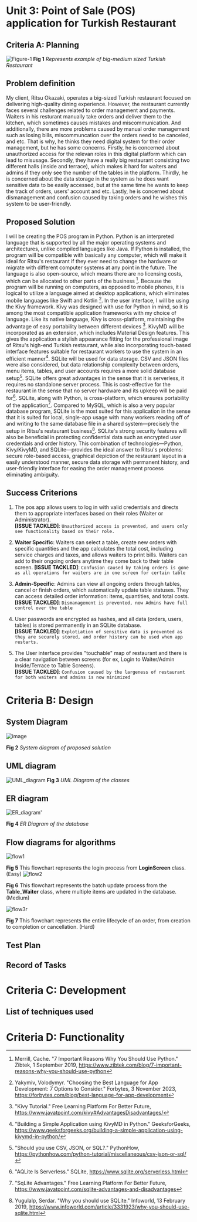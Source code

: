 # Unit 3: Point of Sale (POS) application for Turkish Restaurant

## Criteria A: Planning

![Figure-1](https://github.com/user-attachments/assets/5dd5a3b2-ae3c-43ac-9833-f5a5fc9c4cb8)
**Fig 1** *Represents example of big-medium sized Turkish Restaurant*

## Problem definition
My client, Ritsu Okazaki, operates a big-sized Turkish restaurant focused on delivering high-quality dining experience. However, the restaurant currently faces several challenges related to order management and payments. Waiters in his resturant manually take orders and deliver them to the kitchen, which sometimes causes mistakes and miscommunication. And additionally, there are more problems caused by manual order management such as losing bills, miscommuncation over the orders need to be canceled, and etc. That is why, he thinks they need digital system for their order management, but he has some concerns. Firstly, he is concerned about unauthorized access for the relevan roles in this digital platform which can lead to misusage. Secondly, they have a really big restaurant consisting two different halls (inside and terrace), which makes it hard for waiters and admins if they only see the number of the tables in the platform. Thirdly, he is concerned about the data storage in the system as he does want sensitive data to be easily accessed, but at the same time he wants to keep the track of orders, users' account and etc. Lastly, he is concerned about dismanagement and confusion caused by taking orders and he wishes this system to be user-friendly.


## Proposed Solution
I will be creating the POS program in Python. Python is an interpreted language that is supported by all the major operating systems and architectures, unlike compiled languages like Java. If Python is installed, the program will be compatible with basically any computer, which will make it ideal for Ritsu's restaurant if they ever need to change the hardware or migrate with different computer systems at any point in the future. The language is also open-source, which means there are no licensing costs, which can be allocated to other parts of the business [^1]. Because the program will be running on computers, as opposed to mobile phones, it is logical to utilize a language aimed at desktop applications, which eliminates mobile languages like Swift and Kotlin [^2].
In the user interface, I will be using the Kivy framework. Kivy was designed with use for Python in mind, so it is among the most compatible application frameworks with my choice of language. Like its native language, Kivy is cross-platform, maintaining the advantage of easy portability between different devices [^3]. KivyMD will be incorporated as an extension, which includes Material Design features. This gives the application a stylish appearance fitting for the professional image of Ritsu's high-end Turkish restaurant, while also incorporating touch-based interface features suitable for restaurant workers to use the system in an efficient manner[^4].
SQLite will be used for data storage. CSV and JSON files were also considered, but data relationship complexity between orders, menu items, tables, and user accounts requires a more solid database setup[^5]. SQLite offers great advantages in the sense that it is serverless, it requires no standalone server process. This is cost-effective for the restaurant in the sense that no server hardware and its upkeep will be paid for[^6]. SQLite, along with Python, is cross-platform, which ensures portability of the application[^7]. Compared to MySQL, which is also a very popular database program, SQLite is the most suited for this application in the sense that it is suited for local, single-app usage with many workers reading off of and writing to the same database file in a shared system—precisely the setup in Ritsu's restaurant business[^8]. SQLite's strong security features will also be beneficial in protecting confidential data such as encrypted user credentials and order history.
This combination of technologies—Python, Kivy/KivyMD, and SQLite—provides the ideal answer to Ritsu's problems: secure role-based access, graphical depiction of the restaurant layout in a easily understood manner, secure data storage with permanent history, and user-friendly interface for easing the order management process eliminating ambiguity.

## Success Criterions

[^1]: Merrill, Cache. "7 Important Reasons Why You Should Use Python." Zibtek, 1 September 2019, https://www.zibtek.com/blog/7-important-reasons-why-you-should-use-python
[^2]:Yakymiv, Volodymyr. "Choosing the Best Language for App Development: 7 Options to Consider." Forbytes, 3 November 2023, https://forbytes.com/blog/best-language-for-app-development
[^3]:"Kivy Tutorial." Free Learning Platform For Better Future, https://www.javatpoint.com/kivy#AdvantagesDisadvantages/
[^4]:"Building a Simple Application using KivyMD in Python." GeeksforGeeks, https://www.geeksforgeeks.org/building-a-simple-application-using-kivymd-in-python/
[^5]:"Should you use CSV, JSON, or SQL?." PythonHow, https://pythonhow.com/python-tutorial/miscellaneous/csv-json-or-sql/
[^6]:"AQLite Is Serverless." SQLite, https://www.sqlite.org/serverless.html
[^7]:"SqLite Advantages." Free Learning Platform For Better Future, https://www.javatpoint.com/sqlite-advantages-and-disadvantages
[^8]:Yugulalp, Serdar. "Why you should use SQLite." Infoworld, 13 February 2019, https://www.infoworld.com/article/3331923/why-you-should-use-sqlite.html 







1. The pos app allows users to log in with valid credentials and directs them to appropriate interfaces based on their roles (Waiter or Administrator).  
   **[ISSUE TACKLED]**: `Unauthorized access is prevented, and users only see functionality based on their role.`

2. **Waiter Specific**: Waiters can select a table, create new orders with specific quantities and the app calculates the total cost, including service charges and taxes, and allows waiters to print bills. Waiters can add to their ongoing orders anytime they come back to their table screen.
  **[ISSUE TACKLED]**: `Confusion caused by taking orders is gone as all operations for waiters are in one screen for certain table`

3. **Admin-Specific**: Admins can view all ongoing orders through tables, cancel or finish orders, which automatically update table statuses. They can access detailed order information: items, quantities, and total costs.
  **[ISSUE TACKLED]**:  `Dismanagement is prevented, now Admins have full control over the table`

4. User passwords are encrypted as hashes, and all data (orders, users, tables) is stored permanently in an SQLite database.  
   **[ISSUE TACKLED]**: `Explotiation of sensitive data is prevented as they are securely stored, and order history can be used when app restarts.`

5. The User interface provides "touchable" map of restaurant and there is a clear navigation between screens (for ex, Login to Waiter/Admin Inside/Terrace to Table Screens).  
   **[ISSUE TACKLED]**: `Confusion caused by the largeness of restaurant for both waiters and admins is now minimized`



# Criteria B: Design

## System Diagram
![image](https://github.com/user-attachments/assets/0bf2d13b-c348-4cac-adbc-668b745cb426)

**Fig 2** *System diagram of proposed solution*


## UML diagram
![UML_diagram](https://github.com/user-attachments/assets/a8a50182-0e1b-4cfe-a2c1-1c98522ee23e)
**Fig 3** *UML Diagram of the classes*

## ER diagram
![ER_diagram'](https://github.com/user-attachments/assets/cdc9052d-ff27-43ae-a7e9-fc00b042e05a)

**Fig 4** *ER Diagram of the database*

## Flow diagrams for algorithms
![flow1](https://github.com/user-attachments/assets/6299626b-271f-4c92-b38a-57d05c7865ab)

**Fig 5** This flowchart represents the login process from **LoginScreen** class. (Easy)
![flow2](https://github.com/user-attachments/assets/ffff4b0e-df87-4bc2-8472-fae75a4214d8)

**Fig 6** This flowchart represents the batch update process from the **Table_Waiter** class, where multiple items are updated in the database. (Medium)

![flow3r](https://github.com/user-attachments/assets/6bb26b1d-c313-41d8-8e50-67d5e415358d)

**Fig 7** This flowchart represents the entire lifecycle of an order, from creation to completion or cancellation. (Hard)




## Test Plan

## Record of Tasks


# Criteria C: Development

## List of techniques used




# Criteria D: Functionality



